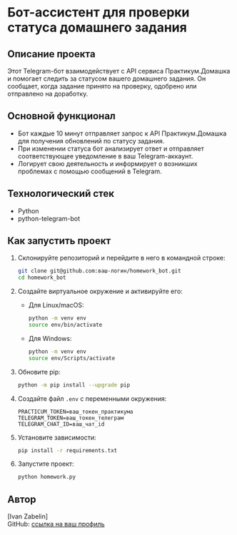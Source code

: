 # Бот-ассистент для проверки статуса домашнего задания

## Описание проекта

Этот Telegram-бот взаимодействует с API сервиса Практикум.Домашка и помогает следить за статусом вашего домашнего задания. Он сообщает, когда задание принято на проверку, одобрено или отправлено на доработку.

## Основной функционал

- Бот каждые 10 минут отправляет запрос к API Практикум.Домашка для получения обновлений по статусу задания.
- При изменении статуса бот анализирует ответ и отправляет соответствующее уведомление в ваш Telegram-аккаунт.
- Логирует свою деятельность и информирует о возникших проблемах с помощью сообщений в Telegram.

## Технологический стек

- Python
- python-telegram-bot

## Как запустить проект

1. Склонируйте репозиторий и перейдите в него в командной строке:

    ```bash
    git clone git@github.com:ваш-логин/homework_bot.git
    cd homework_bot
    ```

2. Создайте виртуальное окружение и активируйте его:

    - Для Linux/macOS:

        ```bash
        python -m venv env
        source env/bin/activate
        ```

    - Для Windows:

        ```bash
        python -m venv env
        source env/Scripts/activate
        ```

3. Обновите pip:

    ```bash
    python -m pip install --upgrade pip
    ```

4. Создайте файл `.env` с переменными окружения:

    ```text
    PRACTICUM_TOKEN=ваш_токен_практикума
    TELEGRAM_TOKEN=ваш_токен_телеграм
    TELEGRAM_CHAT_ID=ваш_чат_id
    ```

5. Установите зависимости:

    ```bash
    pip install -r requirements.txt
    ```

6. Запустите проект:

    ```bash
    python homework.py
    ```

## Автор

[Ivan Zabelin]  
GitHub: [ссылка на ваш профиль](https://github.com/ваш-логин)

